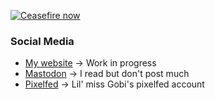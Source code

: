 [![Ceasefire now](https://img.shields.io/badge/%F0%9F%87%B5%F0%9F%87%B8_Gaza_Crisis_Appeal-Oxfam-International-000000?labelColor=gray&color=D83838)](https://www.oxfam.org/en/what-we-do/emergencies/gaza-crisis-appeal)


### Social Media
- [My website](https://lowsound.dev) -> Work in progress
- [Mastodon](https://mastodon.sdf.org/@pxplowsound) -> I read but don't post much
- [Pixelfed](https://pet.tax/gobi_ni) -> Lil' miss Gobi's pixelfed account
